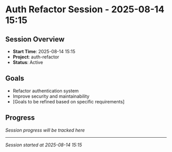 # Auth Refactor Session - 2025-08-14 15:15

## Session Overview
- **Start Time**: 2025-08-14 15:15
- **Project**: auth-refactor
- **Status**: Active

## Goals
- Refactor authentication system
- Improve security and maintainability
- [Goals to be refined based on specific requirements]

## Progress
*Session progress will be tracked here*

---
*Session started at 2025-08-14 15:15*